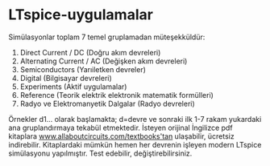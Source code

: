 # LTspice-uygulamalar
Simülasyonlar toplam 7 temel gruplamadan müteşekküldür:
1. Direct Current / DC (Doğru akım devreleri)
2. Alternating Current / AC (Değişken akım devreleri)
3. Semiconductors (Yarıiletken devreler)
4. Digital (Bilgisayar devreleri)
5. Experiments (Aktif uygulamalar)
6. Reference (Teorik elektrik elektronik matematik formülleri)
7. Radyo ve Elektromanyetik Dalgalar (Radyo devreleri)

Örnekler d1... olarak başlamakta; d=devre ve sonraki ilk 1-7 rakam yukardaki ana gruplandırmaya tekabül etmektedir.
İsteyen orijinal İngilizce pdf kitaplara www.allaboutcircuits.com/textbooks'tan ulaşabilir, ücretsiz indirebilir.
Kitaplardaki mümkün hemen her devrenin işleyen modern LTspice simülasyonu yapılmıştır.
Test edebilir, değiştirebilirsiniz.

